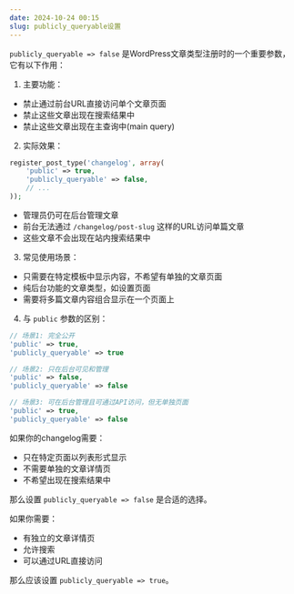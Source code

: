 ```yaml
---
date: 2024-10-24 00:15
slug: publicly_queryable设置
---
```


`publicly_queryable => false` 是WordPress文章类型注册时的一个重要参数，它有以下作用：

<!-- truncate -->

1. 主要功能：
- 禁止通过前台URL直接访问单个文章页面
- 禁止这些文章出现在搜索结果中
- 禁止这些文章出现在主查询中(main query)

2. 实际效果：
```php
register_post_type('changelog', array(
    'public' => true,
    'publicly_queryable' => false,
    // ...
));
```
- 管理员仍可在后台管理文章
- 前台无法通过 `/changelog/post-slug` 这样的URL访问单篇文章
- 这些文章不会出现在站内搜索结果中

3. 常见使用场景：
- 只需要在特定模板中显示内容，不希望有单独的文章页面
- 纯后台功能的文章类型，如设置页面
- 需要将多篇文章内容组合显示在一个页面上

4. 与 `public` 参数的区别：
```php
// 场景1: 完全公开
'public' => true,
'publicly_queryable' => true

// 场景2: 只在后台可见和管理
'public' => false,
'publicly_queryable' => false

// 场景3: 可在后台管理且可通过API访问，但无单独页面
'public' => true,
'publicly_queryable' => false
```

如果你的changelog需要：
- 只在特定页面以列表形式显示
- 不需要单独的文章详情页
- 不希望出现在搜索结果中

那么设置 `publicly_queryable => false` 是合适的选择。

如果你需要：
- 有独立的文章详情页
- 允许搜索
- 可以通过URL直接访问

那么应该设置 `publicly_queryable => true`。
